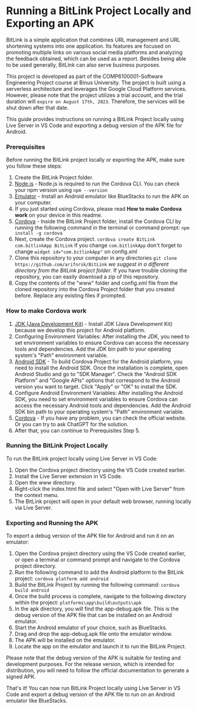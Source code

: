 # **Running a BitLink Project Locally and Exporting an APK**
BitLink is a simple application that combines URL management and URL shortening systems into one application. Its features are focused on promoting multiple links on various social media platforms and analyzing the feedback obtained, which can be used as a report. Besides being able to be used generally, BitLink can also serve business purposes.

This project is developed as part of the COMP6100001-Software Engineering Project course at Binus University. The project is built using a serverless architecture and leverages the Google Cloud Platform services. However, please note that the project utilizes a trial account, and the trial duration will `expire on August 17th, 2023`. Therefore, the services will be shut down after that date.

This guide provides instructions on running a BitLink Project locally using Live Server in VS Code and exporting a debug version of the APK file for Android.

### **Prerequisites**
Before running the BitLink project locally or exporting the APK, make sure you follow these steps:
1. Create the BitLink Project folder.
2. [Node.js](https://nodejs.org/en) - Node.js is required to run the Cordova CLI. You can check your npm version using ```npm --version```
3. [Emulator](https://www.bluestacks.com/id/index.html) - Install an Android emulator like BlueStacks to run the APK on your computer.
4. If you just started using Cordova, please read **How to make Cordova work** on your device in this readme.
5. [Cordova](https://cordova.apache.org/) - Inside the BitLink Project folder, install the Cordova CLI by running the following command in the terminal or command prompt: ```npm install -g cordova```
6. Next, create the Cordova project. ```cordova create BitLink com.bitlinkApp BitLink``` If you change ```com.bitlinkApp``` don't forget to change ```widget id="com.bitlinkApp"``` on config.xml
7. Clone this repository to your computer in any directories ```git clone https://github.com/arifnrsk/BitLink``` *we suggest in a different directory from the BitLink project folder*. If you have trouble cloning the repository, you can easily download a zip of this repository.
8. Copy the contents of the "www" folder and config.xml file from the cloned repository into the Cordova Project folder that you created before. Replace any existing files if prompted.

### How to make Cordova work
1. [JDK (Java Development Kit)](https://www.oracle.com/java/technologies/downloads/#java11) - Install JDK (Java Development Kit) because we develop this project for Android platform.
2. Configuring Environment Variables: After installing the JDK, you need to set environment variables to ensure Cordova can access the necessary tools and dependencies. Add the JDK bin path to your operating system's "Path" environment variable.
3. [Android SDK](https://developer.android.com/studio#downloads) - To build Cordova Project for the Android platform, you need to install the Android SDK. Once the installation is complete, open Android Studio and go to "SDK Manager". Check the "Android SDK Platform" and "Google APIs" options that correspond to the Android version you want to target. Click "Apply" or "OK" to install the SDK.
4. Configure Android Environment Variables: After installing the Android SDK, you need to set environment variables to ensure Cordova can access the necessary Android tools and dependencies. Add the Android SDK bin path to your operating system's "Path" environment variable.
5. [Cordova](https://cordova.apache.org/) - If you have any problem, you can check the official website. Or you can try to ask ChatGPT for the solution.
6. After that, you can continue to Prerequisites Step 5.

### Running the BitLink Project Locally
To run the BitLink project locally using Live Server in VS Code:
1. Open the Cordova project directory using the VS Code created earlier.
2. Install the Live Server extension in VS Code.
3. Open the www directory.
4. Right-click the index.html file and select "Open with Live Server" from the context menu.
5. The BitLink project will open in your default web browser, running locally via Live Server.

### Exporting and Running the APK
To export a debug version of the APK file for Android and run it on an emulator:
1. Open the Cordova project directory using the VS Code created earlier, or open a terminal or command prompt and navigate to the Cordova project directory.
3. Run the following command to add the Android platform to the BitLink project: ```cordova platform add android```
4. Build the BitLink Project by running the following command: ```cordova build android```
5. Once the build process is complete, navigate to the following directory within the project: `platforms\app\build\outputs\apk`
6. In the apk directory, you will find the app-debug.apk file. This is the debug version of the APK file that can be installed on an Android emulator.
7. Start the Android emulator of your choice, such as BlueStacks.
8. Drag and drop the app-debug.apk file onto the emulator window.
9. The APK will be installed on the emulator.
10. Locate the app on the emulator and launch it to run the BitLink Project.

Please note that the debug version of the APK is suitable for testing and development purposes. For the release version, which is intended for distribution, you will need to follow the official documentation to generate a signed APK.

That's it! You can now run BitLink Project locally using Live Server in VS Code and export a debug version of the APK file to run on an Android emulator like BlueStacks.





